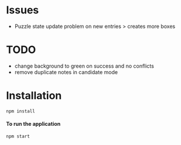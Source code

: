 # Issues

- Puzzle state update problem on new entries > creates more boxes

# TODO
- change background to green on success and no conflicts
- remove duplicate notes in candidate mode

# Installation

`npm install`

#### To run the application
`npm start`
